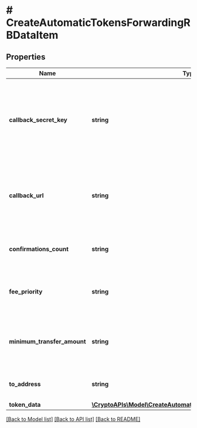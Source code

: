 # # CreateAutomaticTokensForwardingRBDataItem

## Properties

Name | Type | Description | Notes
------------ | ------------- | ------------- | -------------
**callback_secret_key** | **string** | Represents the Secret Key value provided by the customer. This field is used for security purposes during the callback notification, in order to prove the sender of the callback as Crypto APIs. For more information please see our [Documentation](https://developers.cryptoapis.io/technical-documentation/general-information/callbacks#callback-security). | [optional]
**callback_url** | **string** | Represents the URL that is set by the customer where the callback will be received at. The callback notification will be received only if and when the event occurs. &#x60;We support ONLY httpS type of protocol&#x60;. |
**confirmations_count** | **string** | Represents the number of confirmations, i.e. the amount of blocks that have been built on top of this block. |
**fee_priority** | **string** | Represents the fee priority of the automation, whether it is \&quot;SLOW\&quot;, \&quot;STANDARD\&quot; or \&quot;FAST\&quot;. |
**minimum_transfer_amount** | **string** | Represents the minimum transfer amount of the currency in the &#x60;fromAddress&#x60; that can be allowed for an automatic forwarding. |
**to_address** | **string** | Represents the hash of the address the currency is forwarded to. |
**token_data** | [**\CryptoAPIs\Model\CreateAutomaticTokensForwardingRBTokenData**](CreateAutomaticTokensForwardingRBTokenData.md) |  |

[[Back to Model list]](../../README.md#models) [[Back to API list]](../../README.md#endpoints) [[Back to README]](../../README.md)
